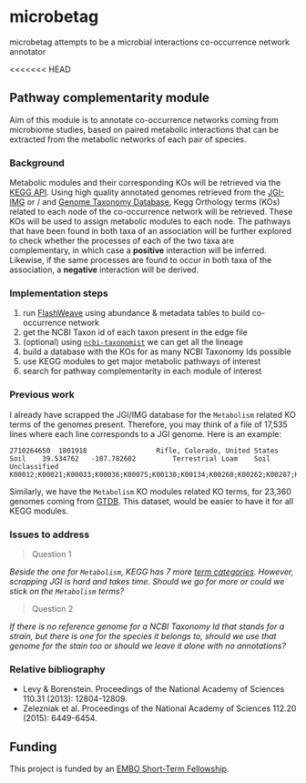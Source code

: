 # microbetag
microbetag attempts to be a microbial interactions co-occurrence network annotator

<<<<<<< HEAD
## Pathway complementarity module 

Aim of this module is to annotate co-occurrence networks coming from microbiome studies,
based on paired metabolic interactions that can be extracted from the metabolic networks 
of each pair of species. 

### Background

Metabolic modules and their corresponding KOs will be retrieved via the [KEGG API](https://www.kegg.jp/kegg/rest/keggapi.html). 
Using high quality annotated genomes retrieved from the [JGI-IMG](https://img.jgi.doe.gov/) 
or / and [Genome Taxonomy Database](https://gtdb.ecogenomic.org/), 
Kegg Orthology terms (KOs) related to each node of the co-occurrence network will be retrieved. 
These KOs will be used to assign metabolic modules to each node. 
The pathways that have been found in both taxa of an association will be further explored 
to check whether the processes of each of the two taxa are complementary, 
in which case a **positive** interaction will be inferred. 
Likewise, if the same processes are found to occur in both taxa of the association, 
a **negative** interaction will be derived.


### Implementation steps

1. run [FlashWeave](https://github.com/meringlab/FlashWeave.jl) using abundance & metadata tables to build co-occurrence network
2. get the NCBI Taxon id of each taxon present in the edge file
3. (optional) using [`ncbi-taxonomist`](https://ncbi-taxonomist.readthedocs.io/en/latest/index.html) we can get all the lineage
4. build a database with the KOs for as many NCBI Taxonomy Ids possible  
5. use KEGG modules to get major metabolic pathways of interest
6. search for pathway complementarity in each module of interest




### Previous work

I already have scrapped the JGI/IMG database for the `Metabolism` related KO terms of the genomes present. 
Therefore, you may think of a file of 17,535 lines where each line corresponds to a JGI genome.
Here is an example:
```
2710264650	1801918					Rifle, Colorado, United States	Soil	39.534762	-107.782602			Terrestrial	Loam	Soil	Unclassified		K00012;K00021;K00033;K00036;K00075;K00130;K00134;K00260;K00262;K00287;K00384;K00523;K00525;K00560;K00600;K00604;K00615;K00616;K00626;K00721;K00764;K00789;K00790;K00791;K00798;K00806;K00820;K00823;K00845;K00847;K00852;K00856;K00858;K00860;K00927;K00939;K00940;K00942;K00943;K00948;K00951;K00963;K00973;K01000;K01057;K01095;K01100;K01424;K01489;K01491;K01494;K01507;K01512;K01520;K01597;K01619;K01623;K01637;K01638;K01641;K01710;K01711;K01724;K01776;K01783;K01784;K01803;K01808;K01810;K01823;K01874;K01885;K01924;K01925;K01928;K01937;K01953;K01955;K01956;K02117;K02563;K02851;K03841;K04042;K05797;K06153;K06881;K07258;K08679;K09903;K11717;K14652;K14656;K15230;K15231;K15778;K18661
```

Similarly, we have the `Metabolism` KO modules related KO terms, for 23,360 genomes coming from [GTDB](https://gtdb.ecogenomic.org/). 
This dataset, would be easier to have it for all KEGG modules. 


### Issues to address

> Question 1

*Beside the one for `Metabolism`, KEGG has 7 more [term categories](https://www.kegg.jp/brite/ko00001). 
However, scrapping JGI is hard and takes time. 
Should we go for more or could we stick on the `Metabolism` terms?* 



> Question 2

*If there is no reference genome for a NCBI Taxonomy Id that stands for a strain, but there is one 
for the species it belongs to, should we use that genome for the stain too or should we leave it alone 
with no annotations?*




### Relative bibliography

- Levy & Borenstein. Proceedings of the National Academy of Sciences 110.31 (2013):
12804-12809.
- Zelezniak et al. Proceedings of the National Academy of Sciences 112.20 (2015):
6449-6454.



## Funding

This project is funded by an [EMBO Short-Term Fellowship](https://www.embo.org/funding/fellowships-grants-and-career-support/scientific-exchange-grants/). 

